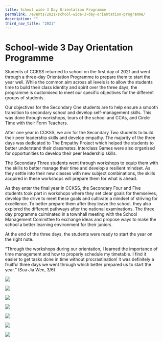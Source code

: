 ```yaml
---
title: School wide 3 Day Orientation Programme
permalink: /events/2021/school-wide-3-day-orientation-programme/
description: ""
third_nav_title: "2021"
---
```

# **School-wide 3 Day Orientation Programme**

Students of CCKSS returned to school on the first day of 2021 and went through a three-day Orientation Programme to prepare them to start the year well. While the common aim across all levels is to allow the students time to build their class identity and spirit over the three days, the programme is customised to meet our specific objectives for the different groups of students.

Our objectives for the Secondary One students are to help ensure a smooth transition to secondary school and develop self-management skills. This was done through workshops, tours of the school and CCAs, and Circle Time with their Form Teachers. 

After one year in CCKSS, we aim for the Secondary Two students to build their peer leadership skills and develop empathy. The majority of the three days was dedicated to The Empathy Project which helped the students to better understand their classmates. Interclass Games were also organised for opportunities to develop their peer leadership skills. 

The Secondary Three students went through workshops to equip them with the skills to better manage their time and develop a resilient mindset. As they settle into their new classes with new subject combinations, the skills acquired in these workshops will prepare them for what is ahead. 

As they enter the final year in CCKSS, the Secondary Four and Five students took part in workshops where they set clear goals for themselves, develop the drive to meet these goals and cultivate a mindset of striving for excellence. To better prepare them after they leave the school, they also explored the different pathways after the national examinations. The three day programme culminated in a townhall meeting with the School Management Committee to exchange ideas and propose ways to make the school a better learning environment for their juniors. 

At the end of the three days, the students were ready to start the year on the right note. 

“Through the workshops during our orientation, I learned the importance of time management and how to properly schedule my timetable. I find it easier to get tasks done in time without procrastination! It was definitely a fruitful three days we went through which better prepared us to start the year.” (Sua Jia Wen, 3/6)

![](/images/levelcamp_(lowRes)002.jpg)

![](/images/levelcamp_(lowRes)003.jpg)

![](/images/levelcamp_(lowRes)004.jpg)

![](/images/levelcamp_(lowRes)005.jpg)

![](/images/levelcamp_(lowRes)006.jpg)

![](/images/levelcamp_(lowRes)007.jpg)

![](/images/levelcamp_(lowRes)008.jpg)